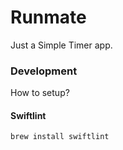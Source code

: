 # Runmate

Just a Simple Timer app.

### Development
How to setup?

#### Swiftlint 
```brew install swiftlint```
